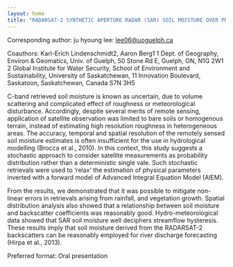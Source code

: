 ```yaml
---
layout: home
title: "RADARSAT-2 SYNTHETIC APERTURE RADAR (SAR) SOIL MOISTURE OVER PRAIRIE REGION AT BRIGHT WATER CREEK"
---
```



Corresponding author: ju hyoung lee: lee06@uoguelph.ca

Coauthors: Karl-Erich Lindenschmidt2, Aaron Berg1
 1 Dept. of Geography, Environ & Geomatics, Univ. of Guelph, 50 Stone Rd E, Guelph, ON, N1G 2W1 
 2 Global Institute for Water Security, School of Environment and Sustainability, University of Saskatchewan, 11 Innovation Boulevard, Saskatoon, Saskatchewan, Canada S7N 3H5 

C-band retrieved soil moisture is known as uncertain, due to volume scattering and complicated effect of roughness or meteorological disturbance. Accordingly, despite several merits of remote sensing, application of satellite observation was limited to bare soils or homogenous terrain, instead of estimating high resolution roughness in heterogeneous areas. The accuracy, temporal and spatial resolution of the remotely sensed soil moisture estimates is often insufficient for the use in hydrological modelling (Brocca et al., 2010). In this context, this study suggests a stochastic approach to consider satellite measurements as probability distribution rather than a deterministic single vale. Such stochastic retrievals were used to ‘relax’ the estimation of physical parameters inverted with a forward model of Advanced Integral Equation Model (AIEM). 
 
 
 From the results, we demonstrated that it was possible to mitigate non-linear errors in retrievals arising from rainfall, and vegetation growth. Spatial distribution analysis also showed that a relationship between soil moisture and backscatter coefficients was reasonably good. Hydro-meteorological data showed that SAR soil moisture well deciphers streamflow hysteresis. These results imply that soil moisture derived from the RADARSAT-2 backscatters can be reasonably employed for river discharge forecasting (Hirpa et al., 2013).

Preferred format: Oral presentation
